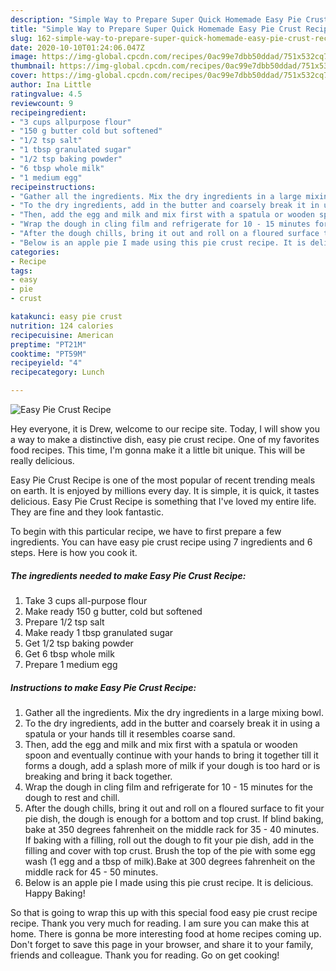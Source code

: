 ```yaml
---
description: "Simple Way to Prepare Super Quick Homemade Easy Pie Crust Recipe"
title: "Simple Way to Prepare Super Quick Homemade Easy Pie Crust Recipe"
slug: 162-simple-way-to-prepare-super-quick-homemade-easy-pie-crust-recipe
date: 2020-10-10T01:24:06.047Z
image: https://img-global.cpcdn.com/recipes/0ac99e7dbb50ddad/751x532cq70/easy-pie-crust-recipe-recipe-main-photo.jpg
thumbnail: https://img-global.cpcdn.com/recipes/0ac99e7dbb50ddad/751x532cq70/easy-pie-crust-recipe-recipe-main-photo.jpg
cover: https://img-global.cpcdn.com/recipes/0ac99e7dbb50ddad/751x532cq70/easy-pie-crust-recipe-recipe-main-photo.jpg
author: Ina Little
ratingvalue: 4.5
reviewcount: 9
recipeingredient:
- "3 cups allpurpose flour"
- "150 g butter cold but softened"
- "1/2 tsp salt"
- "1 tbsp granulated sugar"
- "1/2 tsp baking powder"
- "6 tbsp whole milk"
- "1 medium egg"
recipeinstructions:
- "Gather all the ingredients. Mix the dry ingredients in a large mixing bowl."
- "To the dry ingredients, add in the butter and coarsely break it in using a spatula or your hands till it resembles coarse sand."
- "Then, add the egg and milk and mix first with a spatula or wooden spoon and eventually continue with your hands to bring it together till it forms a dough, add a splash more of milk if your dough is too hard or is breaking and bring it back together."
- "Wrap the dough in cling film and refrigerate for 10 - 15 minutes for the dough to rest and chill."
- "After the dough chills, bring it out and roll on a floured surface to fit your pie dish, the dough is enough for a bottom and top crust. If blind baking, bake at 350 degrees fahrenheit on the middle rack for 35 - 40 minutes. If baking with a filling, roll out the dough to fit your pie dish, add in the filling and cover with top crust. Brush the top of the pie with some egg wash (1 egg and a tbsp of milk).Bake at 300 degrees fahrenheit on the middle rack for 45 - 50 minutes."
- "Below is an apple pie I made using this pie crust recipe. It is delicious. Happy Baking!"
categories:
- Recipe
tags:
- easy
- pie
- crust

katakunci: easy pie crust 
nutrition: 124 calories
recipecuisine: American
preptime: "PT21M"
cooktime: "PT59M"
recipeyield: "4"
recipecategory: Lunch

---
```



![Easy Pie Crust Recipe](https://img-global.cpcdn.com/recipes/0ac99e7dbb50ddad/751x532cq70/easy-pie-crust-recipe-recipe-main-photo.jpg)

Hey everyone, it is Drew, welcome to our recipe site. Today, I will show you a way to make a distinctive dish, easy pie crust recipe. One of my favorites food recipes. This time, I'm gonna make it a little bit unique. This will be really delicious.

Easy Pie Crust Recipe is one of the most popular of recent trending meals on earth. It is enjoyed by millions every day. It is simple, it is quick, it tastes delicious. Easy Pie Crust Recipe is something that I've loved my entire life. They are fine and they look fantastic.




To begin with this particular recipe, we have to first prepare a few ingredients. You can have easy pie crust recipe using 7 ingredients and 6 steps. Here is how you cook it.

<!--inarticleads1-->

##### The ingredients needed to make Easy Pie Crust Recipe:

1. Take 3 cups all-purpose flour
1. Make ready 150 g butter, cold but softened
1. Prepare 1/2 tsp salt
1. Make ready 1 tbsp granulated sugar
1. Get 1/2 tsp baking powder
1. Get 6 tbsp whole milk
1. Prepare 1 medium egg




<!--inarticleads2-->

##### Instructions to make Easy Pie Crust Recipe:

1. Gather all the ingredients. Mix the dry ingredients in a large mixing bowl.
1. To the dry ingredients, add in the butter and coarsely break it in using a spatula or your hands till it resembles coarse sand.
1. Then, add the egg and milk and mix first with a spatula or wooden spoon and eventually continue with your hands to bring it together till it forms a dough, add a splash more of milk if your dough is too hard or is breaking and bring it back together.
1. Wrap the dough in cling film and refrigerate for 10 - 15 minutes for the dough to rest and chill.
1. After the dough chills, bring it out and roll on a floured surface to fit your pie dish, the dough is enough for a bottom and top crust. If blind baking, bake at 350 degrees fahrenheit on the middle rack for 35 - 40 minutes. If baking with a filling, roll out the dough to fit your pie dish, add in the filling and cover with top crust. Brush the top of the pie with some egg wash (1 egg and a tbsp of milk).Bake at 300 degrees fahrenheit on the middle rack for 45 - 50 minutes.
1. Below is an apple pie I made using this pie crust recipe. It is delicious. Happy Baking!




So that is going to wrap this up with this special food easy pie crust recipe recipe. Thank you very much for reading. I am sure you can make this at home. There is gonna be more interesting food at home recipes coming up. Don't forget to save this page in your browser, and share it to your family, friends and colleague. Thank you for reading. Go on get cooking!
